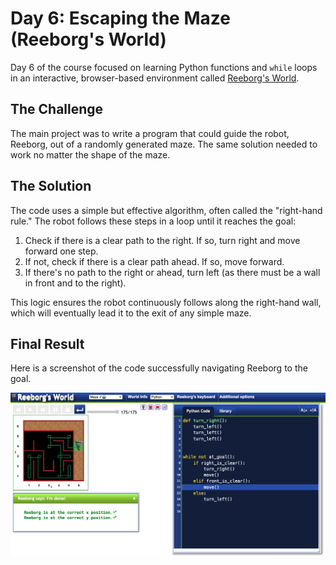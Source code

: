 # Day 6: Escaping the Maze (Reeborg's World)

Day 6 of the course focused on learning Python functions and `while` loops in an interactive, browser-based environment called [Reeborg's World](https://reeborg.ca/).

## The Challenge

The main project was to write a program that could guide the robot, Reeborg, out of a randomly generated maze. The same solution needed to work no matter the shape of the maze.

## The Solution

The code uses a simple but effective algorithm, often called the "right-hand rule." The robot follows these steps in a loop until it reaches the goal:
1.  Check if there is a clear path to the right. If so, turn right and move forward one step.
2.  If not, check if there is a clear path ahead. If so, move forward.
3.  If there's no path to the right or ahead, turn left (as there must be a wall in front and to the right).

This logic ensures the robot continuously follows along the right-hand wall, which will eventually lead it to the exit of any simple maze.

## Final Result

Here is a screenshot of the code successfully navigating Reeborg to the goal.

![Reeborg's World Maze Solution](solution.png)